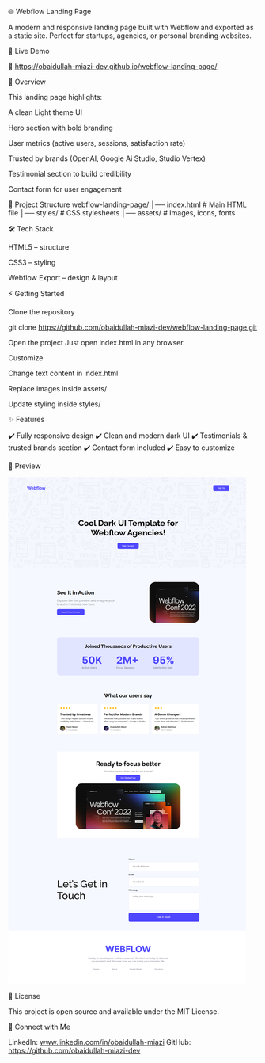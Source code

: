 🌐 Webflow Landing Page

A modern and responsive landing page built with Webflow and exported as a static site.
Perfect for startups, agencies, or personal branding websites.

🚀 Live Demo

🔗 https://obaidullah-miazi-dev.github.io/webflow-landing-page/

📖 Overview

This landing page highlights:

A clean Light theme UI

Hero section with bold branding

User metrics (active users, sessions, satisfaction rate)

Trusted by brands (OpenAI, Google Ai Studio, Studio Vertex)

Testimonial section to build credibility

Contact form for user engagement

📂 Project Structure
webflow-landing-page/
│── index.html        # Main HTML file
│── styles/           # CSS stylesheets
│── assets/           # Images, icons, fonts

🛠️ Tech Stack

HTML5 – structure

CSS3 – styling

Webflow Export – design & layout

⚡ Getting Started

Clone the repository

git clone https://github.com/obaidullah-miazi-dev/webflow-landing-page.git


Open the project
Just open index.html in any browser.

Customize

Change text content in index.html

Replace images inside assets/

Update styling inside styles/

✨ Features

✔️ Fully responsive design
✔️ Clean and modern dark UI
✔️ Testimonials & trusted brands section
✔️ Contact form included
✔️ Easy to customize

📸 Preview


![Landing Page Screenshot](Assets/webflow-full-view-ss.png)

📜 License

This project is open source and available under the MIT License.


🔗 Connect with Me

LinkedIn: www.linkedin.com/in/obaidullah-miazi
GitHub: https://github.com/obaidullah-miazi-dev
